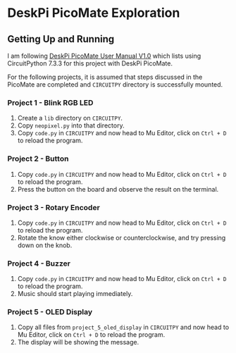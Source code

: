 # DeskPi PicoMate Exploration

## Getting Up and Running

I am following [DeskPi PicoMate User Manual V1.0](https://deskpi.com/blogs/learn/deskpi-picomate-user-manual-and-sources) which lists using CircuitPython 7.3.3 for this project with DeskPi PicoMate.

For the following projects, it is assumed that steps discussed in the PicoMate are completed and `CIRCUITPY` directory is successfully mounted. 

### Project 1 - Blink RGB LED

1. Create a `lib` directory on `CIRCUITPY`.
2. Copy `neopixel.py` into that directory.
3. Copy `code.py` in `CIRCUITPY` and now head to Mu Editor, click on `Ctrl + D` to reload the program. 


### Project 2 - Button

1. Copy `code.py` in `CIRCUITPY` and now head to Mu Editor, click on `Ctrl + D` to reload the program.
2. Press the button on the board and observe the result on the terminal. 


### Project 3 - Rotary Encoder

1. Copy `code.py` in `CIRCUITPY` and now head to Mu Editor, click on `Ctrl + D` to reload the program.
2. Rotate the know either clockwise or counterclockwise, and try pressing down on the knob. 


### Project 4 - Buzzer

1. Copy `code.py` in `CIRCUITPY` and now head to Mu Editor, click on `Ctrl + D` to reload the program.
2. Music should start playing immediately. 

### Project 5 - OLED Display

1. Copy all files from `project_5_oled_display` in `CIRCUITPY` and now head to Mu Editor, click on `Ctrl + D` to reload the program. 
2. The display will be showing the message. 